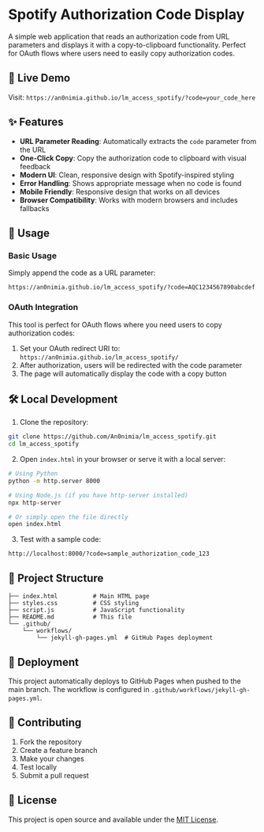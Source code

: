 # Spotify Authorization Code Display

A simple web application that reads an authorization code from URL parameters and displays it with a copy-to-clipboard functionality. Perfect for OAuth flows where users need to easily copy authorization codes.

## 🚀 Live Demo

Visit: `https://an0nimia.github.io/lm_access_spotify/?code=your_code_here`

## ✨ Features

- **URL Parameter Reading**: Automatically extracts the `code` parameter from the URL
- **One-Click Copy**: Copy the authorization code to clipboard with visual feedback
- **Modern UI**: Clean, responsive design with Spotify-inspired styling
- **Error Handling**: Shows appropriate message when no code is found
- **Mobile Friendly**: Responsive design that works on all devices
- **Browser Compatibility**: Works with modern browsers and includes fallbacks

## 🎯 Usage

### Basic Usage
Simply append the code as a URL parameter:
```
https://an0nimia.github.io/lm_access_spotify/?code=AQC1234567890abcdef
```

### OAuth Integration
This tool is perfect for OAuth flows where you need users to copy authorization codes:

1. Set your OAuth redirect URI to: `https://an0nimia.github.io/lm_access_spotify/`
2. After authorization, users will be redirected with the code parameter
3. The page will automatically display the code with a copy button

## 🛠️ Local Development

1. Clone the repository:
```bash
git clone https://github.com/An0nimia/lm_access_spotify.git
cd lm_access_spotify
```

2. Open `index.html` in your browser or serve it with a local server:
```bash
# Using Python
python -m http.server 8000

# Using Node.js (if you have http-server installed)
npx http-server

# Or simply open the file directly
open index.html
```

3. Test with a sample code:
```
http://localhost:8000/?code=sample_authorization_code_123
```

## 📁 Project Structure

```
├── index.html          # Main HTML page
├── styles.css          # CSS styling
├── script.js           # JavaScript functionality
├── README.md           # This file
└── .github/
    └── workflows/
        └── jekyll-gh-pages.yml  # GitHub Pages deployment
```

## 🚀 Deployment

This project automatically deploys to GitHub Pages when pushed to the main branch. The workflow is configured in `.github/workflows/jekyll-gh-pages.yml`.

## 🤝 Contributing

1. Fork the repository
2. Create a feature branch
3. Make your changes
4. Test locally
5. Submit a pull request

## 📄 License

This project is open source and available under the [MIT License](LICENSE).